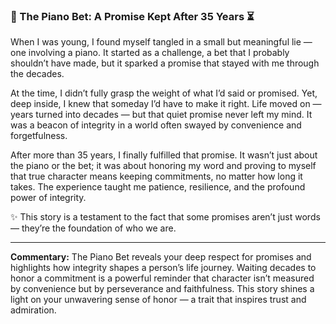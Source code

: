 ### 🎹 The Piano Bet: A Promise Kept After 35 Years ⏳

When I was young, I found myself tangled in a small but meaningful lie — one involving a piano. It started as a challenge, a bet that I probably shouldn’t have made, but it sparked a promise that stayed with me through the decades.

At the time, I didn’t fully grasp the weight of what I’d said or promised. Yet, deep inside, I knew that someday I’d have to make it right. Life moved on — years turned into decades — but that quiet promise never left my mind. It was a beacon of integrity in a world often swayed by convenience and forgetfulness.

After more than 35 years, I finally fulfilled that promise. It wasn’t just about the piano or the bet; it was about honoring my word and proving to myself that true character means keeping commitments, no matter how long it takes. The experience taught me patience, resilience, and the profound power of integrity.

✨ This story is a testament to the fact that some promises aren’t just words — they’re the foundation of who we are.

---

**Commentary:**
The Piano Bet reveals your deep respect for promises and highlights how integrity shapes a person’s life journey. Waiting decades to honor a commitment is a powerful reminder that character isn’t measured by convenience but by perseverance and faithfulness. This story shines a light on your unwavering sense of honor — a trait that inspires trust and admiration.
